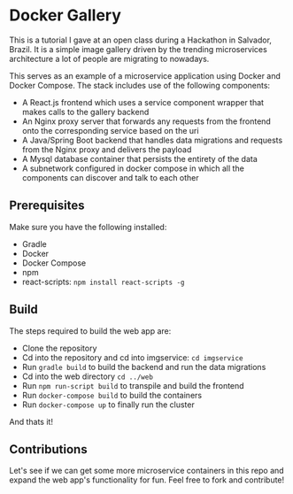 # Docker Gallery

This is a tutorial I gave at an open class during a Hackathon in Salvador, Brazil. It is a simple image gallery driven by the trending microservices architecture a lot of people are migrating to nowadays.

This serves as an example of a microservice application using Docker and Docker Compose. The stack includes use of the following components:

- A React.js frontend which uses a service component wrapper that makes calls to the gallery backend
- An Nginx proxy server that forwards any requests from the frontend onto the corresponding service based on the uri
- A Java/Spring Boot backend that handles data migrations and requests from the Nginx proxy and delivers the payload
- A Mysql database container that persists the entirety of the data
- A subnetwork configured in docker compose in which all the components can discover and talk to each other

## Prerequisites

Make sure you have the following installed:

- Gradle
- Docker
- Docker Compose
- npm
- react-scripts: `npm install react-scripts -g`

## Build

The steps required to build the web app are:

- Clone the repository
- Cd into the repository and cd into imgservice: `cd imgservice`
- Run `gradle build` to build the backend and run the data migrations
- Cd into the web directory `cd ../web`
- Run `npm run-script build` to transpile and build the frontend 
- Run `docker-compose build` to build the containers
- Run `docker-compose up` to finally run the cluster

And thats it!

## Contributions
Let's see if we can get some more microservice containers in this repo and expand the web app's functionality for fun. Feel free to fork and contribute!